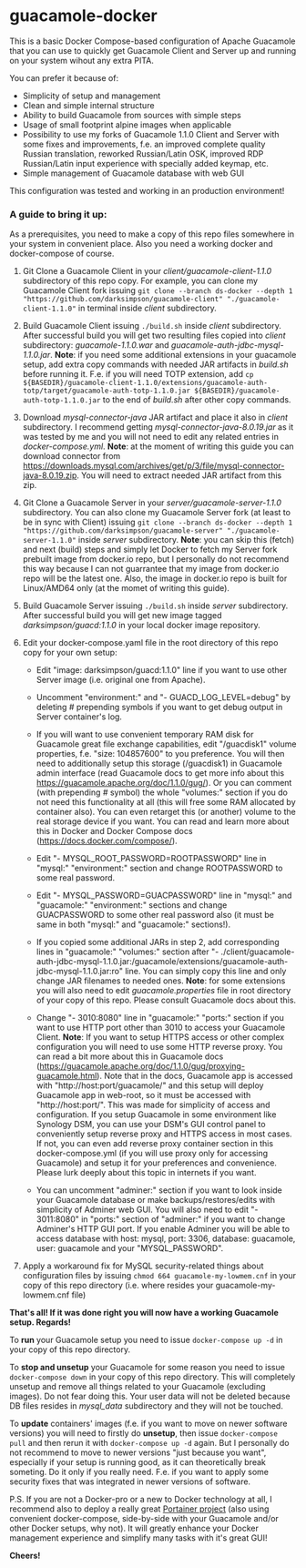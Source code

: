 # guacamole-docker

This is a basic Docker Compose-based configuration of Apache Guacamole that you can use to quickly get Guacamole Client and Server up and running on your system wihout any extra PITA.

You can prefer it because of:
- Simplicity of setup and management
- Clean and simple internal structure
- Ability to build Guacamole from sources with simple steps
- Usage of small footprint alpine images when applicable
- Possibility to use my forks of Guacamole 1.1.0 Client and Server with some fixes and improvements, f.e. an improved complete quality Russian translation, reworked Russian/Latin OSK, improved RDP Russian/Latin input experience with specially added keymap, etc.
- Simple management of Guacamole database with web GUI

This configuration was tested and working in an production environment!

### A guide to bring it up:

As a prerequisites, you need to make a copy of this repo files somewhere in your system in convenient place. Also you need a working docker and docker-compose of course.

1. Git Clone a Guacamole Client in your *client/guacamole-client-1.1.0* subdirectory of this repo copy. For example, you can clone my Guacamole Client fork issuing `git clone --branch ds-docker --depth 1 "https://github.com/darksimpson/guacamole-client" "./guacamole-client-1.1.0"` in terminal inside *client* subdirectory.

2. Build Guacamole Client issuing `./build.sh` inside *client* subdirectory. After successful build you will get two resulting files copied into *client* subdirectory: *guacamole-1.1.0.war* and *guacamole-auth-jdbc-mysql-1.1.0.jar*.
**Note**: if you need some additional extensions in your guacamole setup, add extra copy commands with needed JAR artifacts in *build.sh* before running it. F.e. if you will need TOTP extension, add `cp ${BASEDIR}/guacamole-client-1.1.0/extensions/guacamole-auth-totp/target/guacamole-auth-totp-1.1.0.jar ${BASEDIR}/guacamole-auth-totp-1.1.0.jar` to the end of *build.sh* after other copy commands.

3. Download *mysql-connector-java* JAR artifact and place it also in *client* subdirectory. I recommend getting *mysql-connector-java-8.0.19.jar* as it was tested by me and you will not need to edit any related entries in *docker-compose.yml*.
**Note**: at the moment of writing this guide you can download connector from https://downloads.mysql.com/archives/get/p/3/file/mysql-connector-java-8.0.19.zip. You will need to extract needed JAR artifact from this zip.

4. Git Clone a Guacamole Server in your *server/guacamole-server-1.1.0* subdirectory. You can also clone my Guacamole Server fork (at least to be in sync with Client) issuing `git clone --branch ds-docker --depth 1 "https://github.com/darksimpson/guacamole-server" "./guacamole-server-1.1.0"` inside *server* subdirectory.
**Note**: you can skip this (fetch) and next (build) steps and simply let Docker to fetch my Server fork prebuilt image from docker.io repo, but I personally do not recommend this way because I can not guarrantee that my image from docker.io repo will be the latest one. Also, the image in docker.io repo is built for Linux/AMD64 only (at the momet of writing this guide).

5. Build Guacamole Server issuing `./build.sh` inside *server* subdirectory. After successful build you will get new image tagged *darksimpson/guacd:1.1.0* in your local docker image repository.

6. Edit your docker-compose.yaml file in the root directory of this repo copy for your own setup:
	- Edit "image: darksimpson/guacd:1.1.0" line if you want to use other Server image (i.e. original one from Apache).

	- Uncomment "environment:" and "- GUACD_LOG_LEVEL=debug" by deleting # prepending symbols if you want to get debug output in Server container's log.

	- If you will want to use convenient temporary RAM disk for Guacamole great file exchange capabilities, edit "/guacdisk1" volume properties, f.e. "size: 104857600" to you preference. You will then need to additionally setup this storage (/guacdisk1) in Guacamole admin interface (read Guacamole docs to get more info about this https://guacamole.apache.org/doc/1.1.0/gug/). Or you can comment (with prepending # symbol) the whole "volumes:" section if you do not need this functionality at all (this will free some RAM allocated by container also). You can even retarget this (or another) volume to the real storage device if you want. You can read and learn more about this in Docker and Docker Compose docs (https://docs.docker.com/compose/).

	- Edit "- MYSQL_ROOT_PASSWORD=ROOTPASSWORD" line in "mysql:" "environment:" section and change ROOTPASSWORD to some real password.

	- Edit "- MYSQL_PASSWORD=GUACPASSWORD" line in "mysql:" and "guacamole:" "environment:" sections and change GUACPASSWORD to some other real password also (it must be same in both "mysql:" and "guacamole:" sections!).

	- If you copied some additional JARs in step 2, add corresponding lines in "guacamole:" "volumes:" section after "- ./client/guacamole-auth-jdbc-mysql-1.1.0.jar:/guacamole/extensions/guacamole-auth-jdbc-mysql-1.1.0.jar:ro" line. You can simply copy this line and only change JAR filenames to needed ones.
**Note**: for some extensions you will also need to edit *guacamole.properties* file in root directory of your copy of this repo. Please consult Guacamole docs about this.

	- Change "- 3010:8080" line in "guacamole:" "ports:" section if you want to use HTTP port other than 3010 to access your Guacamole Client.
**Note**: If you want to setup HTTPS access or other complex configuration you will need to use some HTTP reverse proxy. You can read a bit more about this in Guacamole docs (https://guacamole.apache.org/doc/1.1.0/gug/proxying-guacamole.html).
Note that in the docs, Guacamole app is accessed with "http://host:port/guacamole/" and this setup will deploy Guacamole app in web-root, so it must be accessed with "http://host:port/". This was made for simplicity of access and configuration.
If you setup Guacamole in some environment like Synology DSM, you can use your DSM's GUI control panel to conveniently setup reverse proxy and HTTPS access in most cases. If not, you can even add reverse proxy container section in this docker-compose.yml (if you will use proxy only for accessing Guacamole) and setup it for your preferences and convenience. Please lurk deeply about this topic in internets if you want.

	- You can uncomment "adminer:" section if you want to look inside your Guacamole database or make backups/restores/edits with simplicity of Adminer web GUI. You will also need to edit "- 3011:8080" in "ports:" section of "adminer:" if you want to change Adminer's HTTP GUI port. If you enable Adminer you will be able to access database with host: mysql, port: 3306, database: guacamole, user: guacamole and your "MYSQL_PASSWORD".

7.  Apply a workaround fix for MySQL security-related things about configuration files by issuing `chmod 664 guacamole-my-lowmem.cnf` in your copy of this repo directory (i.e. where resides your guacamole-my-lowmem.cnf file)

**That's all! If it was done right you will now have a working Guacamole setup. Regards!**

To **run** your Guacamole setup you need to issue `docker-compose up -d` in your copy of this repo directory.

To **stop and unsetup** your Guacamole for some reason you need to issue `docker-compose down` in your copy of this repo directory. This will completely unsetup and remove all things related to your Guacamole (excluding images). Do not fear doing this. Your user data will not be deleted because DB files resides in *mysql_data* subdirectory and they will not be touched.

To **update** containers' images (f.e. if you want to move on newer software versions) you will need to firstly do **unsetup**, then issue `docker-compose pull` and then rerun it with `docker-compose up -d` again. But I personally do not recommend to move to newer versions "just because you want", especially if your setup is running good, as it can theoretically break someting. Do it only if you really need. F.e. if you want to apply some security fixes that was integrated in newer versions of software.

P.S. If you are not a Docker-pro or a new to Docker technology at all, I recommend also to deploy a really great [Portainer project](https://www.portainer.io/ "Portainer project") (also using convenient docker-compose, side-by-side with your Guacamole and/or other Docker setups, why not). It will greatly enhance your Docker management experience and simplify many tasks with it's great GUI!

**Cheers!**